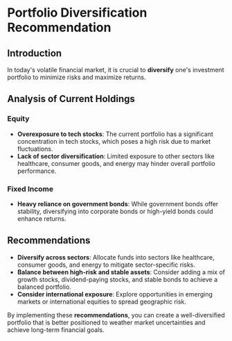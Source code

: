 # Portfolio Diversification Recommendation

## Introduction
In today's volatile financial market, it is crucial to **diversify** one's investment portfolio to minimize risks and maximize returns. 

## Analysis of Current Holdings

### Equity 
- **Overexposure to tech stocks**: The current portfolio has a significant concentration in tech stocks, which poses a high risk due to market fluctuations.
- **Lack of sector diversification**: Limited exposure to other sectors like healthcare, consumer goods, and energy may hinder overall portfolio performance.

### Fixed Income
- **Heavy reliance on government bonds**: While government bonds offer stability, diversifying into corporate bonds or high-yield bonds could enhance returns.

## Recommendations
- **Diversify across sectors**: Allocate funds into sectors like healthcare, consumer goods, and energy to mitigate sector-specific risks.
- **Balance between high-risk and stable assets**: Consider adding a mix of growth stocks, dividend-paying stocks, and stable bonds to achieve a balanced portfolio.
- **Consider international exposure**: Explore opportunities in emerging markets or international equities to spread geographic risk.

By implementing these **recommendations**, you can create a well-diversified portfolio that is better positioned to weather market uncertainties and achieve long-term financial goals.